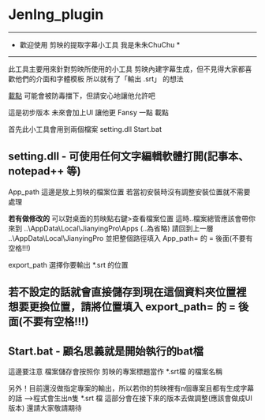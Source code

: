 # JenIng_plugin

***************************************************
* 歡迎使用 剪映的提取字幕小工具   我是朱朱ChuChu  *
***************************************************
此工具主要用來針對剪映所使用的小工具
剪映內建字幕生成，但不見得大家都喜歡他們的介面和字體模板
所以就有了「輸出 .srt」 的想法

[載點](http://www.mediafire.com/file/rg1nigy5qu0186v/JenIng_plugin.zip/file)
可能會被防毒擋下，但請安心地讓他允許吧

這是初步版本 未來會加上UI 讓他更 Fansy 一點  載點

首先此小工具會用到兩個檔案  setting.dll  Start.bat

setting.dll - 可使用任何文字編輯軟體打開(記事本、notepad++ 等)
----------------------------------------------------------------------------------------------
App_path  這邊是放上剪映的檔案位置 若當初安裝時沒有調整安裝位置就不需要處理

**若有做修改的**
可以對桌面的剪映點右鍵>查看檔案位置
這時..檔案總管應該會帶你來到 ..\AppData\Local\JianyingPro\Apps  (..為省略)
請回到上一層 ..\AppData\Local\JianyingPro 並把整個路徑填入 App_path= 的 = 後面(不要有空格!!!)

export_path  選擇你要輸出 *.srt 的位置

若不設定的話就會直接儲存到現在這個資料夾位置裡
想要更換位置，請將位置填入 export_path= 的 = 後面(不要有空格!!!)
----------------------------------------------------------------------------------------------

Start.bat - 顧名思義就是開始執行的bat檔
----------------------------------------------------------------------------------------------
這邊要注意 檔案儲存會按照你 剪映的專案標題當作 *.srt檔 的檔案名稱

另外！目前還沒做指定專案的輸出，所以若你的剪映裡有n個專案且都有生成字幕的話
-->程式會生出n隻 *.srt 檔
這部分會在接下來的版本去做調整(應該會做成UI版本)
還請大家敬請期待
